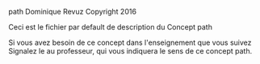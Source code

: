 path
Dominique Revuz Copyright 2016

Ceci est le fichier par default de description du Concept path

Si vous avez besoin de ce concept dans l'enseignement que vous suivez
 Signalez le au professeur, qui vous indiquera le sens de ce concept path.
